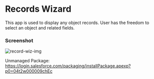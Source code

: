 # Records Wizard
This app is used to display any object records. User has the freedom to select an object and related fields.

### Screenshot
![record-wiz-img](https://user-images.githubusercontent.com/55832394/215087916-89eb751a-550b-44f9-855c-02823ce90f79.png)

Unmanaged Package: 	https://login.salesforce.com/packaging/installPackage.apexp?p0=04t2w000009chEc
